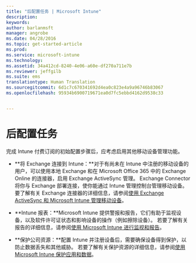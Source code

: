 ```yaml
---
title: "后配置任务 | Microsoft Intune"
description: 
keywords: 
author: barlanmsft
manager: angrobe
ms.date: 04/28/2016
ms.topic: get-started-article
ms.prod: 
ms.service: microsoft-intune
ms.technology: 
ms.assetid: 34a412cd-8240-4e06-a60e-df270a711e7b
ms.reviewer: jeffgilb
ms.suite: ems
translationtype: Human Translation
ms.sourcegitcommit: 6d1c7c670341692d4ea0c823e4a9a96746b83067
ms.openlocfilehash: 95934b6900719671ea0d7fc5ebbd4162d9538c33


---
```


# 后配置任务
完成 Intune 付费订阅的初始配置步骤后，应考虑启用其他移动设备管理功能。

-   **将 Exchange 连接到 Intune：**对于有尚未在 Intune 中注册的移动设备的用户，可以使用本地 Exchange 和在 Microsoft Office 365 中的 Exchange Online 的连接器，启用 Exchange ActiveSync 管理。 Exchange Connector 将你与 Exchange 部署连接，使你能通过 Intune 管理控制台管理移动设备。 要了解有关 Exchange 连接器的详细信息，请参阅[使用 Exchange ActiveSync 和 Microsoft Intune 管理移动设备](/intune/deploy-use/mobile-device-management-with-exchange-activesync-and-microsoft-intune)。

-   **Intune 报表：**Microsoft Intune 提供警报和报告，它们有助于监视设备，以及软件许可证状态和影响设备的操作（例如擦除设备）。  若要了解有关报告的详细信息，请参阅[使用 Microsoft Intune 进行监视和报告](/intune/deploy-use/monitoring-and-reports-with-microsoft-intune)。

-   **保护公司资源：**配置 Intune 并注册设备后，需要确保设备得到保护，以防止数据丢失和其他威胁。 若要了解有关保护资源的详细信息，请参阅[使用 Microsoft Intune 保护应用和数据](/Intune/deploy-use/protect-apps-and-data-with-microsoft-intune)。



<!--HONumber=Aug16_HO4-->


